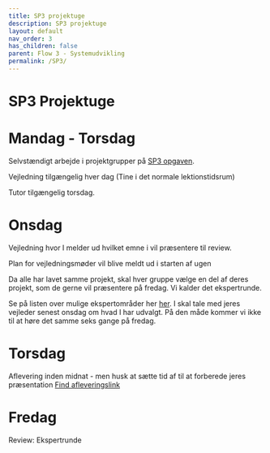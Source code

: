```yaml
---
title: SP3 projektuge
description: SP3 projektuge
layout: default
nav_order: 3
has_children: false
parent: Flow 3 - Systemudvikling
permalink: /SP3/
---
```

# SP3 Projektuge


# Mandag - Torsdag

Selvstændigt arbejde i projektgrupper på [SP3 opgaven](../../projects/SP3/).

Vejledning tilgængelig hver dag (Tine i det normale lektionstidsrum)

Tutor tilgængelig torsdag.


# Onsdag
Vejledning hvor I melder ud hvilket emne i vil præsentere til review.

Plan for vejledningsmøder vil blive meldt ud i starten af ugen

Da alle har lavet samme projekt, skal hver gruppe vælge en del af deres projekt, som de gerne vil præsentere på fredag. Vi kalder det ekspertrunde.

Se på listen over mulige ekspertområder her [her](../../projects/SP3#Ekspertområder). I skal tale med jeres vejleder senest onsdag om hvad I har udvalgt. På den måde kommer vi ikke til at høre det samme seks gange på fredag.

# Torsdag

Aflevering inden midnat - men husk at sætte tid af til at forberede jeres præsentation
[Find afleveringslink](../../projects/SP3#Aflevering)


# Fredag
Review: Ekspertrunde


